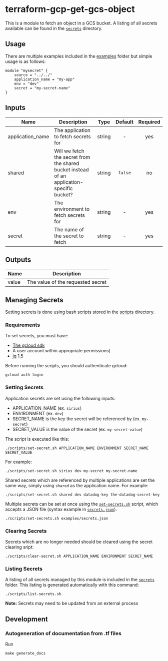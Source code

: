 # terraform-gcp-get-gcs-object

This is a module to fetch an object in a GCS bucket. A listing of all secrets available can be found in the [`secrets`](./secrets) directory.

## Usage
There are multiple examples included in the [examples](./examples/) folder but simple usage is as follows:

```hcl
module "mysecret" {
    source = "../../"
    application_name = "my-app"
    env = "dev"
    secret = "my-secret-name"
}
```

[^]: (autogen_docs_start)


## Inputs

| Name | Description | Type | Default | Required |
|------|-------------|:----:|:-----:|:-----:|
| application_name | The application to fetch secrets for | string | - | yes |
| shared | Will we fetch the secret from the shared bucket instead of an application-specific bucket? | string | `false` | no |
| env | The environment to fetch secrets for | string | - | yes |
| secret | The name of the secret to fetch | string | - | yes |

## Outputs

| Name | Description |
|------|-------------|
| value | The value of the requested secret |

[^]: (autogen_docs_end)

## Managing Secrets
Setting secrets is done using bash scripts stored in the [scripts](./scripts/) directory.

### Requirements
To set secrets, you must have:

- [The gcloud sdk](https://cloud.google.com/sdk/install)
- A user account within appropriate permissions)
- [jq](https://stedolan.github.io/jq/) 1.5

Before running the scripts, you should authenticate gcloud:

```
gcloud auth login
```

### Setting Secrets
Application secrets are set using the following inputs:

- APPLICATION_NAME (ex. `sirius`)
- ENVIRONMENT (ex. `dev`)
- SECRET_NAME is the key the secret will be referenced by (ex. `my-secret`)
- SECRET_VALUE is the value of the secret (ex. `my-secret-value`)

The script is executed like this:

```
./scripts/set-secret.sh APPLICATION_NAME ENVIRONMENT SECRET_NAME SECRET_VALUE
```

For example:
```
./scripts/set-secret.sh sirius dev my-secret my-secret-name
```

Shared secrets which are referenced by multiple applications are set the same way, simply using `shared` as the application name. For example:

```
./scripts/set-secret.sh shared dev datadog-key the-datadog-secret-key
```

Multiple secrets can be set at once using the [`set-secrets.sh`](./scripts/set-secrets.sh) script, which accepts a JSON file (syntax example in [`secrets.json`](./examples/secrets.json)).

```
./scripts/set-secrets.sh examples/secrets.json
```

### Clearing Secrets
Secrets which are no longer needed should be cleared using the secret clearing sript:

```
./scripts/clear-secret.sh APPLICATION_NAME ENVIRONMENT SECRET_NAME
```

### Listing Secrets
A listing of all secrets managed by this module is included in the [`secrets`](./secrets) folder. This listing is generated automatically with this command:

```
./scripts/list-secrets.sh
```

**Note:** Secrets may need to be updated from an external process

## Development
### Autogeneration of documentation from .tf files
Run
```
make generate_docs
```
